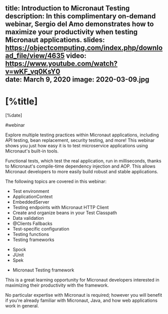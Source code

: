 title: Introduction to Micronaut Testing
description: In this complimentary on-demand webinar, Sergio del Amo demonstrates how to maximize your productivity when testing Micronaut applications.
slides: https://objectcomputing.com/index.php/download_file/view/4635
video: https://www.youtube.com/watch?v=wKF_vq0KsY0  
date: March 9, 2020
image: 2020-03-09.jpg
---

# [%title]

[%date] 

#webinar

Explore multiple testing practices within Micronaut applications, including API testing, bean replacement, security testing, and more! This webinar shows you just how easy it is to test microservice applications using Micronaut's built-in tools.

Functional tests, which test the real application, run in milliseconds, thanks to Micronaut's compile-time dependency injection and AOP. This allows Micronaut developers to more easily build robust and stable applications. 

The following topics are covered in this webinar:

- Test environment
- ApplicationContext
- EmbeddedServer
- Testing endpoints with Micronaut HTTP Client
- Create and organize beans in your Test Classpath
- Data validation
- @Clients Fallbacks
- Test-specific configuration
- Testing functions
- Testing frameworks
* Spock
* JUnit
* Spek
- Micronaut Testing framework

This is a great learning opportunity for Micronaut developers interested in maximizing their productivity with the framework.

No particular expertise with Micronaut is required; however you will benefit if you're already familiar with Micronaut, Java, and how web applications work in general.
